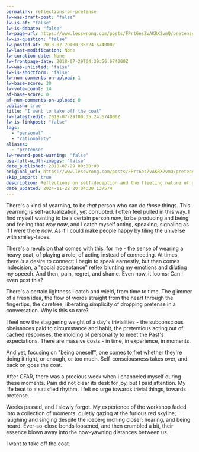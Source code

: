 ```yaml
---
permalink: reflections-on-pretense
lw-was-draft-post: "false"
lw-is-af: "false"
lw-is-debate: "false"
lw-page-url: https://www.lesswrong.com/posts/FPrt6esZvAKRX2vmQ/pretense
lw-is-question: "false"
lw-posted-at: 2018-07-29T00:35:24.674000Z
lw-last-modification: None
lw-curation-date: None
lw-frontpage-date: 2018-07-29T04:39:56.674000Z
lw-was-unlisted: "false"
lw-is-shortform: "false"
lw-num-comments-on-upload: 1
lw-base-score: 30
lw-vote-count: 14
af-base-score: 0
af-num-comments-on-upload: 0
publish: true
title: "I want to take off the coat"
lw-latest-edit: 2018-07-29T00:35:24.674000Z
lw-is-linkpost: "false"
tags:
  - "personal"
  - "rationality"
aliases:
  - "pretense"
lw-reward-post-warning: "false"
use-full-width-images: "false"
date_published: 2018-07-29 00:00:00
original_url: https://www.lesswrong.com/posts/FPrt6esZvAKRX2vmQ/pretense
skip_import: true
description: Reflections on self-deception and the fleeting nature of genuine connection.
date_updated: 2024-11-22 20:04:30.137574
---
```






There's a kind of yearning, to be _that_ person who can do _those_ things. This yearning is self-actualization, yet corrupted. I often feel pulled in this way. I find myself wanting to be a certain person _now_, to be producing and being and feeling that way _now_, and I catch myself acting, speaking, signaling as if I were there _now_. As if I could make people happy by tiling the universe with smiley-faces.

There's a revulsion that comes with this, for me - the sense of wearing a heavy coat, of playing a role, of acting instead of connecting. At times, there _is_ a desire to connect: I begin to speak earnestly, but then comes indecision, a "social acceptance" reflex blunting my emotions and diluting my speech. And then, pain, regret, and shame. Even now, it looms: Can I even post this?

There's a certain lightness I catch and wield, from time to time. The glimmer of a fresh idea, the flow of words straight from the heart through the fingertips, the carefree, liberating simplicity of dropping pretense in a conversation. Why is this so rare?

I feel now the staggering weight of a day's trivialities - the subconscious obeisances paid to circumstance and habit, the pretentious acting out of cached responses, the molding of personality to meet the Past's expectations. There are massive costs - in time, in experience, in moments.

And yet, focusing on "being oneself", one comes to fret whether they're doing it right, or enough, or too much. Self-consciousness takes over, and back on goes the coat.

After CFAR, there was a precious week when I channeled myself during these moments. Pain did not clear its desk for joy, but I paid attention. My life beat to a satisfied rhythm. I felt no urge towards trivial things, towards pretense.

Weeks passed, and I slowly forgot. My experience of the workshop faded into a collection of moments: quietly gazing at the furious red skyline; laughing and singing despite the iceberg inching closer; hearing, and being heard. Ever-so-close bonds loosened, and then crumbled a bit, their essence blown away into the now-yawning distances between us.

I want to take off the coat.
